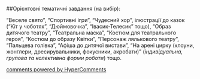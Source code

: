<div id="hypercomments_widget" class="js-hypercomments-widget invisible"></div>

##Орієнтовні тематичні завдання (на вибір):

“Веселе свято”, “Спортивні ігри”, “Чудесний хор”, ілюстрації до казок (“Кіт у чоботях”, “Дюймовочка”, “Івасик-Телесик” тощо), “Образ дитячого театру”, “Театральна маска”, “Костюм для театрального героя”, “Костюм до образу Квітки”, “Персонаж лялькового театру”, “Пальцева голівка”, “Афіша до дитячої вистави”, “На арені цирку (клоуни, жонглери, дресирувальники, фокусники, акробати)” (*індивідуальна, групова та колективна форми роботи*) тощо.


<div class="js-hypercomments-container">
    <a href="http://hypercomments.com" class="hc-link" title="comments widget">comments powered by HyperComments</a>
</div>